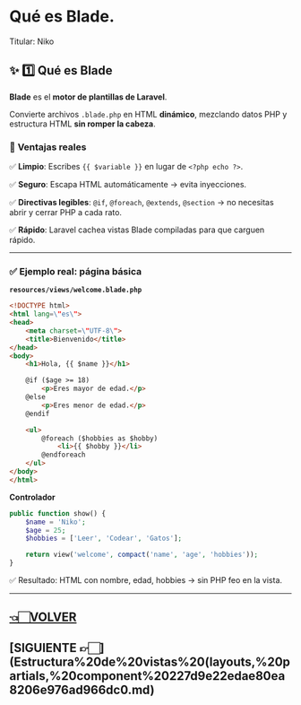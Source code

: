 # Qué es Blade.

Titular: Niko

## ✨ **1️⃣ Qué es Blade**

**Blade** es el **motor de plantillas de Laravel**.

Convierte archivos `.blade.php` en HTML **dinámico**, mezclando datos PHP y estructura HTML **sin romper la cabeza**.

### 📌 **Ventajas reales**

✅ **Limpio**: Escribes `{{ $variable }}` en lugar de `<?php echo ?>`.

✅ **Seguro**: Escapa HTML automáticamente → evita inyecciones.

✅ **Directivas legibles**: `@if`, `@foreach`, `@extends`, `@section` → no necesitas abrir y cerrar PHP a cada rato.

✅ **Rápido**: Laravel cachea vistas Blade compiladas para que carguen rápido.

---

### ✅ **Ejemplo real: página básica**

**`resources/views/welcome.blade.php`**

```html
<!DOCTYPE html>
<html lang=\"es\">
<head>
    <meta charset=\"UTF-8\">
    <title>Bienvenido</title>
</head>
<body>
    <h1>Hola, {{ $name }}</h1>

    @if ($age >= 18)
        <p>Eres mayor de edad.</p>
    @else
        <p>Eres menor de edad.</p>
    @endif

    <ul>
        @foreach ($hobbies as $hobby)
            <li>{{ $hobby }}</li>
        @endforeach
    </ul>
</body>
</html>

```

**Controlador**

```php
public function show() {
    $name = 'Niko';
    $age = 25;
    $hobbies = ['Leer', 'Codear', 'Gatos'];

    return view('welcome', compact('name', 'age', 'hobbies'));
}

```

✅ Resultado: HTML con nombre, edad, hobbies → sin PHP feo en la vista.

---

## [👈🏻VOLVER](índex%20Laravel%2012.md)

## [SIGUIENTE 👉🏻](Estructura%20de%20vistas%20(layouts,%20partials,%20component%20227d9e22edae80ea8206e976ad966dc0.md)